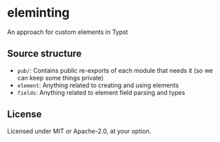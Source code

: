 # eleminting
An approach for custom elements in Typst

## Source structure

- `pub/`: Contains public re-exports of each module that needs it (so we can keep some things private)
- `element`: Anything related to creating and using elements
- `fields`: Anything related to element field parsing and types

## License

Licensed under MIT or Apache-2.0, at your option.